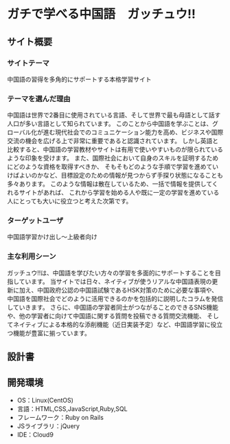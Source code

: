 # ガチで学べる中国語　ガッチュウ!!

## サイト概要
### サイトテーマ
中国語の習得を多角的にサポートする本格学習サイト

### テーマを選んだ理由
中国語は世界で2番目に使用されている言語、そして世界で最も母語として話す人口が多い言語として知られています。
このことから中国語を学ぶことは、グローバル化が進む現代社会でのコミュニケーション能力を高め、ビジネスや国際交流の機会を広げる上で非常に重要であると認識されています。
しかし英語と比較すると、中国語の学習教材やサイトは有用で使いやすいものが限られているような印象を受けます。
また、国際社会において自身のスキルを証明するためにどのような資格を取得すべきか、
そもそもどのような手順で学習を進めていけばよいのかなど、目標設定のための情報が見つからず手探り状態になることも多々あります。
このような情報は散在しているため、一括で情報を提供してくれるサイトがあれば、
これから学習を始める人や既に一定の学習を進めている人にとっても大いに役立つと考えた次第です。

### ターゲットユーザ
中国語学習かけ出し〜上級者向け

### 主な利用シーン
ガッチュウ!!は、中国語を学びたい方々の学習を多面的にサポートすることを目指しています。
当サイトでは日々、ネイティブが使うリアルな中国語表現の更新に加え、中国政府公認の中国語試験であるHSK対策のために必要な事項や、
中国語を国際社会でどのように活用できるのかを包括的に説明したコラムを発信していきます。
さらに、中国語の学習者同士がつながることのできるSNS機能や、他の学習者に向けて中国語に関する質問を投稿できる質問交流機能、
そしてネイティブによる本格的な添削機能（近日実装予定）など、中国語学習に役立つ機能が豊富に揃っています。

## 設計書


## 開発環境
- OS：Linux(CentOS)
- 言語：HTML,CSS,JavaScript,Ruby,SQL
- フレームワーク：Ruby on Rails
- JSライブラリ：jQuery
- IDE：Cloud9